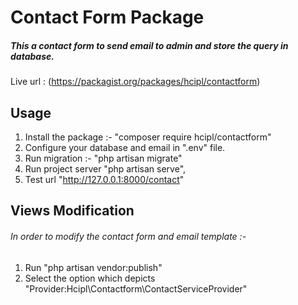 # Contact Form Package

##### This a contact form to send email to admin and store the query in database.

Live url : (https://packagist.org/packages/hcipl/contactform)

## Usage

1. Install the package :- "composer require hcipl/contactform"
2. Configure your database and email in ".env" file.
3. Run migration :- "php artisan migrate"
4. Run project server "php artisan serve",
5. Test url "http://127.0.0.1:8000/contact"

## Views Modification
###### In order to modify the contact form and email template :-
1. Run "php artisan vendor:publish"
2. Select the option which depicts "Provider:Hcipl\Contactform\ContactServiceProvider"
